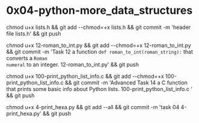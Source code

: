  # 0x04-python-more_data_structures





chmod u+x lists.h && git add --chmod=+x lists.h && git commit -m 'header file lists.h' && git push

chmod u+x 12-roman_to_int.py && git add --chmod=+x 12-roman_to_int.py && git commit -m 'Task 12  a function <code>def roman_to_int(roman_string):</code> that converts a <code>Roman numeral</code> to an integer. 12-roman_to_int.py' && git push


chmod u+x 100-print_python_list_info.c  && git add --chmod=+x 100-print_python_list_info.c  && git commit -m 'Advanced Task 14   a C function that prints some basic info about Python lists. 100-print_python_list_info.c ' && git push

chmod u+x 4-print_hexa.py && git add --all && git commit -m 'task 04 4-print_hexa.py' && git push
